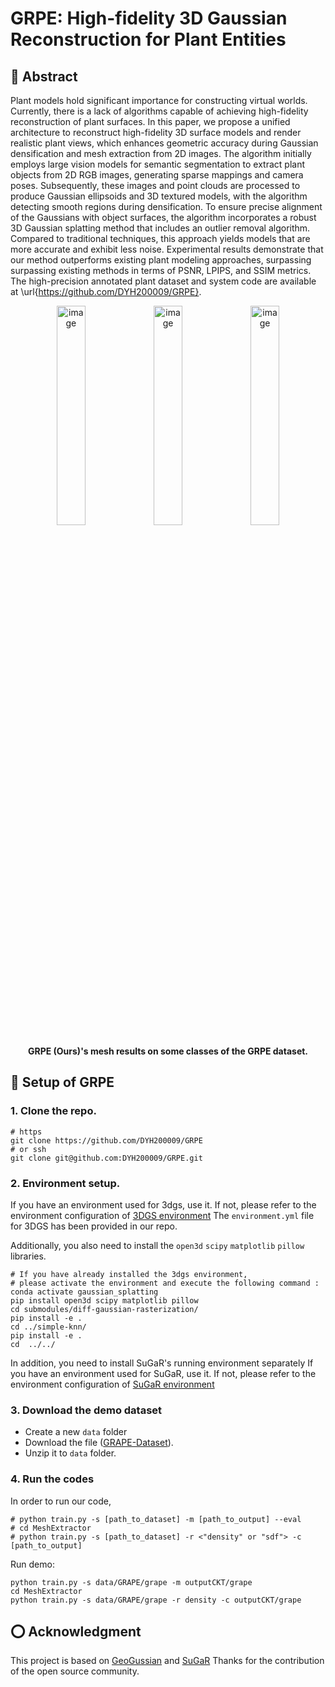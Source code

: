 # GRPE: High-fidelity 3D Gaussian Reconstruction for Plant Entities
## 📖 Abstract
Plant models hold significant importance for constructing virtual worlds. Currently, there is a lack of algorithms capable of achieving high-fidelity reconstruction of plant surfaces.
In this paper, we propose a unified architecture to reconstruct high-fidelity 3D surface models and render realistic plant views, which enhances geometric accuracy during Gaussian densification and mesh extraction from 2D images.
The algorithm initially employs large vision models for semantic segmentation to extract plant objects from 2D RGB images, generating sparse mappings and camera poses. Subsequently, these images and point clouds are processed to produce Gaussian ellipsoids and 3D textured models, with the algorithm detecting smooth regions during densification.
To ensure precise alignment of the Gaussians with object surfaces, the algorithm incorporates a robust 3D Gaussian splatting method that includes an outlier removal algorithm. Compared to traditional techniques, this approach yields models that are more accurate and exhibit less noise.
Experimental results demonstrate that our method outperforms existing plant modeling approaches, surpassing surpassing existing methods in terms of PSNR, LPIPS, and SSIM metrics. The high-precision annotated plant dataset and system code are available at \url{https://github.com/DYH200009/GRPE}.
<div align="center">
<img width="30%" alt="image" src="img/fig.gif">
<img width="30%" alt="image" src="img/grape.gif">
<img width="30%" alt="image" src="img/tomato.gif">
</div>
<p align="center"><strong>GRPE (Ours)'s mesh results on some classes of the GRPE dataset.</strong></p>





## 🔧 Setup of GRPE
### 1. Clone the repo.
```
# https
git clone https://github.com/DYH200009/GRPE
# or ssh
git clone git@github.com:DYH200009/GRPE.git
```

### 2. Environment setup.
If you have an environment used for 3dgs, use it. 
If not, please refer to the environment configuration of [3DGS environment](https://github.com/graphdeco-inria/gaussian-splatting?tab=readme-ov-file#local-setup) 
The ``environment.yml`` file for 3DGS has been provided in our repo.

Additionally, you also need to install the 
``open3d`` ``scipy`` ``matplotlib`` ``pillow``
libraries.

```
# If you have already installed the 3dgs environment,
# please activate the environment and execute the following command :
conda activate gaussian_splatting
pip install open3d scipy matplotlib pillow
cd submodules/diff-gaussian-rasterization/
pip install -e .
cd ../simple-knn/
pip install -e .
cd  ../../
```
In addition, you need to install SuGaR's running environment separately 
If you have an environment used for SuGaR, use it. 
If not, please refer to the environment configuration of [SuGaR environment](https://github.com/Anttwo/SuGaR?tab=readme-ov-file#installation) 

### 3. Download the demo dataset
- Create a new ``data`` folder
- Download the file ([GRAPE-Dataset](https://drive.google.com/file/d/153DR5sdkT8pJUXNnMED4pkLfhWcas4MW/view?usp=sharing)).
- Unzip it to ``data`` folder.

### 4. Run the codes 
In order to run our code, 
```
# python train.py -s [path_to_dataset] -m [path_to_output] --eval
# cd MeshExtractor
# python train.py -s [path_to_dataset] -r <"density" or "sdf"> -c [path_to_output]
```
Run demo:
```
python train.py -s data/GRAPE/grape -m outputCKT/grape 
cd MeshExtractor
python train.py -s data/GRAPE/grape -r density -c outputCKT/grape 
```



## ⭕️ Acknowledgment
This project is based on [GeoGussian](https://github.com/yanyan-li/GeoGaussian) and [SuGaR](https://github.com/Anttwo/SuGaR) 
Thanks for the contribution of the open source community.





